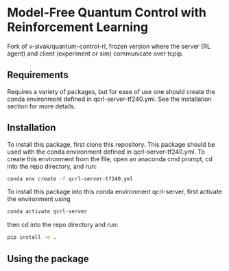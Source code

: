 # Model-Free Quantum Control with Reinforcement Learning
Fork of v-sivak/quantum-control-rl, frozen version where the server (RL agent) and client (experiment or sim) communicate over tcpip.

## Requirements
Requires a variety of packages, but for ease of use one should create the conda environment defined in qcrl-server-tf240.yml.  See the installation section for more details.

## Installation
To install this package, first clone this repository.  This package should be used with the conda environment defined in qcrl-server-tf240.yml.  To create this environment from the file, open an anaconda cmd prompt, cd into the repo directory, and run:
```sh
conda env create -f qcrl-server-tf240.yml
```
To install this package into this conda environment qcrl-server, first activate the environment using
```sh
conda activate qcrl-server
```
then cd into the repo directory and run:
```sh
pip install -e .
```

## Using the package



